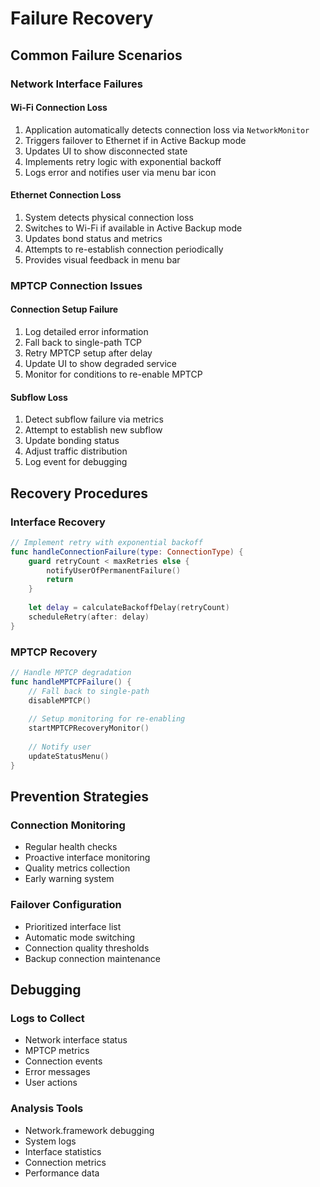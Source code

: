 # Failure Recovery

## Common Failure Scenarios

### Network Interface Failures

#### Wi-Fi Connection Loss
1. Application automatically detects connection loss via `NetworkMonitor`
2. Triggers failover to Ethernet if in Active Backup mode
3. Updates UI to show disconnected state
4. Implements retry logic with exponential backoff
5. Logs error and notifies user via menu bar icon

#### Ethernet Connection Loss
1. System detects physical connection loss
2. Switches to Wi-Fi if available in Active Backup mode
3. Updates bond status and metrics
4. Attempts to re-establish connection periodically
5. Provides visual feedback in menu bar

### MPTCP Connection Issues

#### Connection Setup Failure
1. Log detailed error information
2. Fall back to single-path TCP
3. Retry MPTCP setup after delay
4. Update UI to show degraded service
5. Monitor for conditions to re-enable MPTCP

#### Subflow Loss
1. Detect subflow failure via metrics
2. Attempt to establish new subflow
3. Update bonding status
4. Adjust traffic distribution
5. Log event for debugging

## Recovery Procedures

### Interface Recovery
```swift
// Implement retry with exponential backoff
func handleConnectionFailure(type: ConnectionType) {
    guard retryCount < maxRetries else {
        notifyUserOfPermanentFailure()
        return
    }
    
    let delay = calculateBackoffDelay(retryCount)
    scheduleRetry(after: delay)
}
```

### MPTCP Recovery
```swift
// Handle MPTCP degradation
func handleMPTCPFailure() {
    // Fall back to single-path
    disableMPTCP()
    
    // Setup monitoring for re-enabling
    startMPTCPRecoveryMonitor()
    
    // Notify user
    updateStatusMenu()
}
```

## Prevention Strategies

### Connection Monitoring
- Regular health checks
- Proactive interface monitoring
- Quality metrics collection
- Early warning system

### Failover Configuration
- Prioritized interface list
- Automatic mode switching
- Connection quality thresholds
- Backup connection maintenance

## Debugging

### Logs to Collect
- Network interface status
- MPTCP metrics
- Connection events
- Error messages
- User actions

### Analysis Tools
- Network.framework debugging
- System logs
- Interface statistics
- Connection metrics
- Performance data